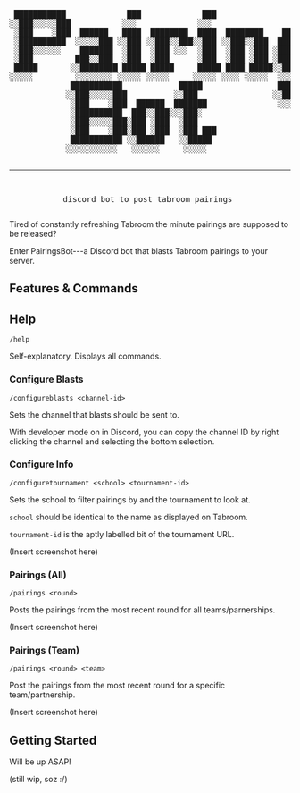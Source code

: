 <div align="center">
<pre>
 ███████████             ███             ███                             
░░███░░░░░███           ░░░             ░░░                              
 ░███    ░███  ██████   ████  ████████  ████  ████████    ███████  █████ 
 ░██████████  ░░░░░███ ░░███ ░░███░░███░░███ ░░███░░███  ███░░███ ███░░  
 ░███░░░░░░    ███████  ░███  ░███ ░░░  ░███  ░███ ░███ ░███ ░███░░█████ 
 ░███         ███░░███  ░███  ░███      ░███  ░███ ░███ ░███ ░███ ░░░░███
 █████       ░░████████ █████ █████     █████ ████ █████░░███████ ██████ 
░░░░░         ░░░░░░░░ ░░░░░ ░░░░░     ░░░░░ ░░░░ ░░░░░  ░░░░░███░░░░░░  
             ███████████            █████                ███ ░███        
            ░░███░░░░░███          ░░███                ░░██████         
             ░███    ░███  ██████  ███████               ░░░░░░          
             ░██████████  ███░░███░░░███░                                
             ░███░░░░░███░███ ░███  ░███                                 
             ░███    ░███░███ ░███  ░███ ███                             
             ███████████ ░░██████   ░░█████                              
            ░░░░░░░░░░░   ░░░░░░     ░░░░░                               

---------------------------------------------------------------------------
discord bot to post tabroom pairings
</pre>
</div>

Tired of constantly refreshing Tabroom the minute pairings are supposed to be released?

Enter PairingsBot---a Discord bot that blasts Tabroom pairings to your server.

<!-- <details>

<summary>Table of Contents</summary>

pfft you thought i had time to implement this. will do once i write more stuff sorry

</details> -->

## Features & Commands

## Help
```
/help
```

Self-explanatory. Displays all commands.

### Configure Blasts
```
/configureblasts <channel-id>
```

Sets the channel that blasts should be sent to.

With developer mode on in Discord, you can copy the channel ID by right clicking the channel and selecting the bottom selection.

### Configure Info
```
/configuretournament <school> <tournament-id>
```

Sets the school to filter pairings by and the tournament to look at.

`school` should be identical to the name as displayed on Tabroom.

`tournament-id` is the aptly labelled bit of the tournament URL.

(Insert screenshot here)

### Pairings (All)
```
/pairings <round>
```

Posts the pairings from the most recent round for all teams/parnerships.

(Insert screenshot here)

### Pairings (Team)
```
/pairings <round> <team>
```

Post the pairings from the most recent round for a specific team/partnership.

(Insert screenshot here)

## Getting Started
Will be up ASAP!

(still wip, soz :/)